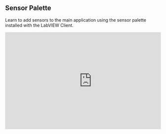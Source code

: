 ## Sensor Palette

Learn to add sensors to the main application using the sensor palette installed with the LabVIEW Client.   


<div style="position: relative; padding-bottom: 56.25%; height: 0; overflow: hidden; max-width: 100%; height: auto;">

<iframe width="560" height="315" src="https://www.youtube.com/embed/1lrvxPKHrDw" frameborder="0" allow="accelerometer; autoplay; encrypted-media; gyroscope; picture-in-picture" allowfullscreen></iframe>
</div>
